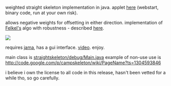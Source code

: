 weighted straight skeleton implementation in java. applet [here](http://dcs.gla.ac.uk/~tkelly/bits/wss/launch.jnlp) (webstart, binary code, run at your own risk).

allows negative weights for offsetting in either direction. implementation of [Felkel's](http://www.dma.fi.upm.es/mabellanas/tfcs/skeleton/html/documentacion/Straight%20Skeletons%20Implementation.pdf) algo with robustness - described [here](http://twak.blogspot.com/2009/05/engineering-weighted-straight-skeleton.html).

[![](http://farm5.static.flickr.com/4006/4709590538_76e5c9ce6f.jpg)](http://www.flickr.com/photos/twak/4709590538/)



requires [jama](http://math.nist.gov/javanumerics/jama/), has a gui interface. [video](http://www.youtube.com/watch?v=2twcln3_7Y8). enjoy.

main class is [straightskeleton/debug/Main.java](http://campskeleton.googlecode.com/svn/trunk/src/straightskeleton/debug/Main.java)
example of non-use use is http://code.google.com/p/campskeleton/wiki/PageName?ts=1304593846

i believe i own the license to all code in this release, hasn't been vetted for a while tho, so go carefully.